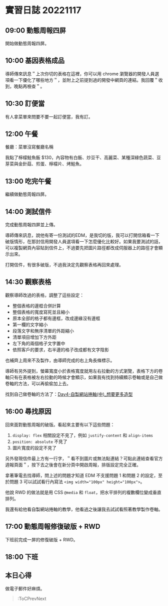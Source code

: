 # 實習日誌 20221117

## 09:00 動態周報四屏

開始做動態周報四屏。

## 10:00 基因表格成品

導師傳來訊息＂上次你切的表格在這裡，你可以用 chrome 瀏覽器的開發人員選項看一下優化了哪些地方＂，並附上之前提到過的開發中網頁的連結。我回覆＂收到，晚點再檢查＂。

## 10:30 訂便當

有人拿菜單來問要不要一起訂便當，我有訂。

## 12:00 午餐

餐廳：菜單沒寫餐廳名稱

我點了檸檬鮭魚飯 $130，內容物有白飯、炒豆干、高麗菜、某種深綠色蔬菜、豆芽菜與金針菇、煎蛋、檸檬片、烤鮭魚。

## 13:00 吃完午餐

繼續做動態周報四屏。

## 14:00 測試信件

完成動態周報四屏並上傳。

導師傳來訊息，說他有寄一份測試的EDM，是我切的版，我可以打開信箱看一下破版情形，在那封信用開發人員選項看一下怎麼優化比較好。如果我要測試的話，可以複製網頁內容貼到信件上，不過要先把圖片路徑都改成伺服器上的路徑才會顯示出來。

打開信件，有很多破版，不過我決定先觀察表格再回來處理。

## 14:30 觀察表格

觀察導師改過的表格，調整了這些設定：

* 整個表格的邊框合併計算
* 整個表格的寬度寫死並且縮小
* 原本全部的格子都有邊框，改成邊緣沒有邊框
* 第一欄的文字縮小
* 段落文字和無序清單的外距縮小
* 清單項目增加下方外距
* 左下角的兩個格子文字置中
* 依照客戶的要求，右半邊的格子改成都有文字陰影

也補齊上周來不及製作，由導師完成的右上角長條標示。

導師有另外提到，螢幕寬度小於表格寬度就用左右拉動的方式瀏覽，表格下方的卷軸只有在表格被左右拉動的時候才會顯示，如果我有找到持續顯示卷軸或是自己做卷軸的方法，可以再偷偷加上去。

找到自己做卷軸的方法了：[Day4-自製網站捲軸(中)_想要更多造型](https://ithelp.ithome.com.tw/articles/10267109)

## 16:00 尋找原因

回來面對動態周報的破版。看起來主要有以下這些問題：

1. `display: flex` 相關設定不見了，例如 `justify-content` 和 `align-items`
2. `position: absolute` 不見了
3. 圖片寬度的設定不見了

另外發現信件最上方有一行字，＂看不到圖片或無法點連結？可點此連結查看官方週報頁面＂，按下去之後會在新分頁中開啟周報，排版設定完全正確。

拿著筆電去找導師，問上述的問題才知道 EDM 不支援問題 1 和問題 2 的設定，至於問題 3 可以試試看行內寫法 `<img width="100px" height="100px">`。

他說 RWD 的做法就是用 CSS `@media` 和 `float`，把水平排列的複數欄位變成垂直排列。

我還有給他看自製網站捲軸的教學，他看過之後讓我去試試看照著教學製作卷軸。

## 17:00 動態周報修復破版 + RWD

下班前完成一屏的修復破版 + RWD。

## 18:00 下班

## 本日心得

做電子郵件好麻煩。

> :ToCPrevNext